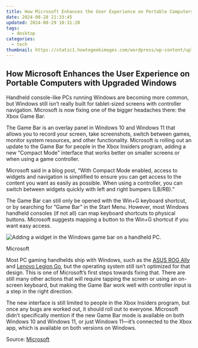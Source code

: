 ```yaml
---
title: How Microsoft Enhances the User Experience on Portable Computers with Upgraded Windows
date: 2024-08-28 21:33:45
updated: 2024-08-29 10:31:20
tags:
  - desktop
categories:
  - tech
thumbnail: https://static1.howtogeekimages.com/wordpress/wp-content/uploads/2024/08/gamebar.jpg
---
```


## How Microsoft Enhances the User Experience on Portable Computers with Upgraded Windows

Handheld console-like PCs running Windows are becoming more common, but Windows still isn’t really built for tablet-sized screens with controller navigation. Microsoft is now fixing one of the bigger headaches there: the Xbox Game Bar.

 The Game Bar is an overlay panel in Windows 10 and Windows 11 that allows you to record your screen, take screenshots, switch between games, monitor system resources, and other functionality. Microsoft is rolling out an update to the Game Bar for people in the Xbox Insiders program, adding a new “Compact Mode” interface that works better on smaller screens or when using a game controller.

 Microsoft said in a blog post, “With Compact Mode enabled, access to widgets and navigation is simplified to ensure you can get access to the content you want as easily as possible. When using a controller, you can switch between widgets quickly with left and right bumpers (LB/RB).”

 The Game Bar can still only be opened with the Win+G keyboard shortcut, or by searching for “Game Bar” in the Start Menu. However, most Windows handheld consoles (if not all) can map keyboard shortcuts to physical buttons. Microsoft suggests mapping a button to the Win+G shortcut if you want easy access.

![Adding a widget in the Windows game bar on a handheld PC.](https://static1.howtogeekimages.com/wordpress/wp-content/uploads/2024/08/2408-widgets-80b614204effb964aca0-1536x864.png) 

Microsoft

 Most PC gaming handhelds ship with Windows, such as the [ASUS ROG Ally](https://some-guidance.techidaily.com/2024-approved-streamline-and-shine-the-top-5-video-quality-tools/) and [Lenovo Legion Go](https://buynow-help.techidaily.com/wire-free-wonderment-the-allure-of-m06-headphones/), but the operating system still isn’t optimized for that design. This is one of Microsoft’s first steps towards fixing that. There are still many other actions that will require tapping the screen or using an on-screen keyboard, but making the Game Bar work well with controller input is a step in the right direction.

 The new interface is still limited to people in the Xbox Insiders program, but once any bugs are worked out, it should roll out to everyone. Microsoft didn’t specifically mention if the new Game Bar mode is available on both Windows 10 and Windows 11, or just Windows 11—it’s connected to the Xbox app, which is available on both versions on Windows.

 Source: [Microsoft](https://news.xbox.com/en-us/2024/08/13/compact-mode-is-now-in-game-bar-for-xbox-insiders/)

<ins class="adsbygoogle"
     style="display:block"
     data-ad-format="autorelaxed"
     data-ad-client="ca-pub-7571918770474297"
     data-ad-slot="1223367746"></ins>



<ins class="adsbygoogle"
     style="display:block"
     data-ad-client="ca-pub-7571918770474297"
     data-ad-slot="8358498916"
     data-ad-format="auto"
     data-full-width-responsive="true"></ins>
